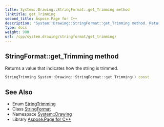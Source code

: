```yaml
---
title: System::Drawing::StringFormat::get_Trimming method
linktitle: get_Trimming
second_title: Aspose.Page for C++
description: 'System::Drawing::StringFormat::get_Trimming method. Returns a value that indicates how the string is trimmed in C++.'
type: docs
weight: 900
url: /cpp/system.drawing/stringformat/get_trimming/
---
```

## StringFormat::get_Trimming method


Returns a value that indicates how the string is trimmed.

```cpp
StringTrimming System::Drawing::StringFormat::get_Trimming() const
```

## See Also

* Enum [StringTrimming](../../stringtrimming/)
* Class [StringFormat](../)
* Namespace [System::Drawing](../../)
* Library [Aspose.Page for C++](../../../)
